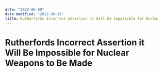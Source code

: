 ```yaml
---
date: "2022-06-09"
date modified: "2022-06-16"
title: Rutherfords Incorrect Assertion it Will Be Impossible for Nuclear Weapons to be made
---
```


# Rutherfords Incorrect Assertion it Will Be Impossible for Nuclear Weapons to Be Made

